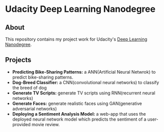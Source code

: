 # Udacity Deep Learning Nanodegree

## About

This repository contains my project work for Udacity's [Deep Learning Nanodegree](https://udacity.com/course/nd101).

## Projects

- **Predicting Bike-Sharing Patterns:** a ANN(Artificial Neural Netwrok) to predict bike-sharing patterns.
- **Dog-Breed Classifier:** a CNN(convolutional neural networks) to classify the breed of dog
- **Generate TV Scripts:** generate TV scripts using RNN(recurrent neural networks)
- **Generate Faces:** generate realistic faces using GAN(generative adversarial networks)
- **Deploying a Sentiment Analysis Model:** a web-app that uses the deployed neural network model which predicts the sentiment of a              user-provided movie review.

